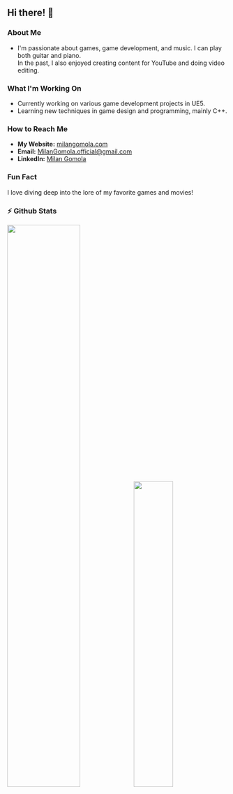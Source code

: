 ## Hi there! 👋

### About Me

- I'm passionate about games, game development, and music. I can play both guitar and piano.  
  In the past, I also enjoyed creating content for YouTube and doing video editing.

### What I'm Working On

- Currently working on various game development projects in UE5.  
- Learning new techniques in game design and programming, mainly C++.

### How to Reach Me

- **My Website:** [milangomola.com](https://milangomola.com)  
- **Email:** MilanGomola.official@gmail.com  
- **LinkedIn:** [Milan Gomola](https://www.linkedin.com/in/milan-gomola-0307a3253/)

### Fun Fact

I love diving deep into the lore of my favorite games and movies!

### ⚡ Github Stats
<img align="" width="57.5%" src="https://github-readme-stats-beta-two-21.vercel.app/api?username=ArtemitchGGWP&hide_title=true&hide_border=true&show_icons=true&include_all_commits=true&line_height=21&border_radius=0&title_color=41b883&icon_color=41b883&text_color=959598&bg_color=9ca3af00" /><img align="" width="42.4%" src="https://github-readme-stats-beta-two-21.vercel.app/api/top-langs/?username=ArtemitchGGWP&hide_title=true&hide_border=true&layout=compact&border_radius=0&title_color=41b883&icon_color=41b883&text_color=959598&bg_color=9ca3af00" />
